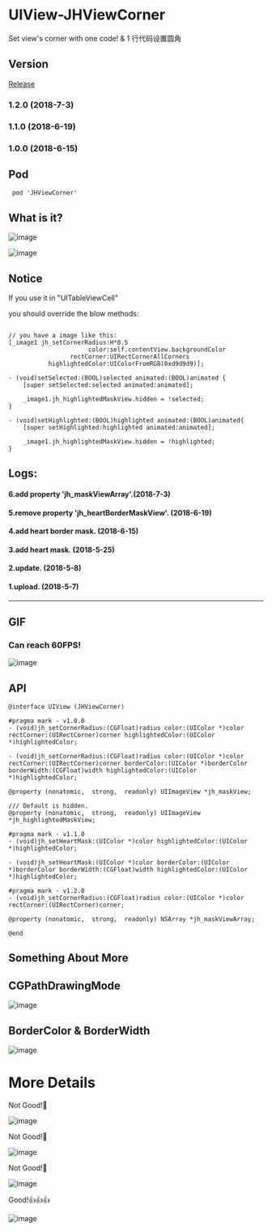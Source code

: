# UIView-JHViewCorner
Set view's corner with one code! & 1 行代码设置圆角

## Version 
[Release](https://github.com/xjh093/JHViewCorner/releases)
### 1.2.0 (2018-7-3)
### 1.1.0 (2018-6-19)
### 1.0.0 (2018-6-15)

## Pod
``` pod 'JHViewCorner'```

## What is it?

![image](https://github.com/xjh093/UIView-JHViewCorner/blob/master/Images/image1.png)

![image](https://github.com/xjh093/UIView-JHViewCorner/blob/master/Images/image2.png)

## Notice

If you use it in "UITableViewCell"

you should override the blow methods:

```

// you have a image like this:
[_image1 jh_setCornerRadius:H*0.5
                      color:self.contentView.backgroundColor
                 rectCorner:UIRectCornerAllCorners
           highlightedColor:UIColorFromRGB(0xd9d9d9)];

- (void)setSelected:(BOOL)selected animated:(BOOL)animated {
    [super setSelected:selected animated:animated];

    _image1.jh_highlightedMaskView.hidden = !selected;
}

- (void)setHighlighted:(BOOL)highlighted animated:(BOOL)animated{
    [super setHighlighted:highlighted animated:animated];

    _image1.jh_highlightedMaskView.hidden = !highlighted;
}

```

## Logs:

#### 6.add property 'jh_maskViewArray'.(2018-7-3)

#### 5.remove property 'jh_heartBorderMaskView'. (2018-6-19)

#### 4.add heart border mask. (2018-6-15)

#### 3.add heart mask. (2018-5-25)

#### 2.update. (2018-5-8)

#### 1.upload. (2018-5-7)

---

## GIF

### Can reach 60FPS!

![image](https://github.com/xjh093/GIF/blob/master/gif/Jun-19-2018%2018-10-07.gif)

## API

```
@interface UIView (JHViewCorner)

#pragma mark - v1.0.0
- (void)jh_setCornerRadius:(CGFloat)radius color:(UIColor *)color rectCorner:(UIRectCorner)corner highlightedColor:(UIColor *)highlightedColor;

- (void)jh_setCornerRadius:(CGFloat)radius color:(UIColor *)color rectCorner:(UIRectCorner)corner borderColor:(UIColor *)borderColor borderWidth:(CGFloat)width highlightedColor:(UIColor *)highlightedColor;

@property (nonatomic,  strong,  readonly) UIImageView *jh_maskView;

/// Default is hidden.
@property (nonatomic,  strong,  readonly) UIImageView *jh_highlightedMaskView;

#pragma mark - v1.1.0
- (void)jh_setHeartMask:(UIColor *)color highlightedColor:(UIColor *)highlightedColor;

- (void)jh_setHeartMask:(UIColor *)color borderColor:(UIColor *)borderColor borderWidth:(CGFloat)width highlightedColor:(UIColor *)highlightedColor;

#pragma mark - v1.2.0
- (void)jh_setCornerRadius:(CGFloat)radius color:(UIColor *)color rectCorner:(UIRectCorner)corner;

@property (nonatomic,  strong,  readonly) NSArray *jh_maskViewArray;

@end
```

## Something About More
## CGPathDrawingMode

![image](https://github.com/xjh093/UIView-JHViewCorner/blob/master/Images/%E5%9C%86%E8%A7%92.png)

## BorderColor & BorderWidth

![image](https://github.com/xjh093/UIView-JHViewCorner/blob/master/Images/%E8%BE%B9%E6%A1%86.png)

# More Details

Not Good!🤔

![image](https://github.com/xjh093/UIView-JHViewCorner/blob/master/Images/002.png)

Not Good!🤔

![image](https://github.com/xjh093/UIView-JHViewCorner/blob/master/Images/001.png)

Not Good!🤔

![image](https://github.com/xjh093/UIView-JHViewCorner/blob/master/Images/004.png)

Good!👍👍👍

![image](https://github.com/xjh093/UIView-JHViewCorner/blob/master/Images/003.png)



